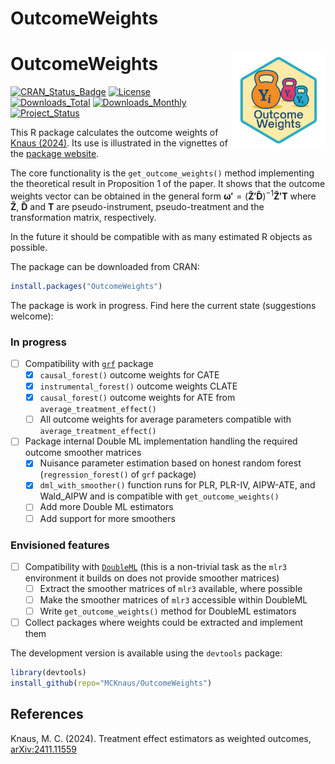 # OutcomeWeights


# OutcomeWeights <img src="man/figures/logo.png" align="right" alt="OutcomeWeights logo" height="150"/>

<!-- badges: start -->

[![CRAN_Status_Badge](https://www.r-pkg.org/badges/version/OutcomeWeights.png)](https://CRAN.R-project.org/package=OutcomeWeights)
[![License](https://img.shields.io/badge/license-GPL--3-blue.svg)](https://www.gnu.org/licenses/gpl-3.0.en.html)
[![Downloads_Total](https://cranlogs.r-pkg.org/badges/grand-total/OutcomeWeights.png)](https://CRAN.R-project.org/package=OutcomeWeights)
[![Downloads_Monthly](https://cranlogs.r-pkg.org/badges/OutcomeWeights.png)](https://CRAN.R-project.org/package=OutcomeWeights)
[![Project_Status](https://www.repostatus.org/badges/latest/active.svg)](https://www.repostatus.org/#active)
<!-- badges: end -->

This R package calculates the outcome weights of [Knaus
(2024)](https://arxiv.org/abs/2411.11559). Its use is illustrated in the
vignettes of the [package
website](https://mcknaus.github.io/OutcomeWeights/).

The core functionality is the `get_outcome_weights()` method
implementing the theoretical result in Proposition 1 of the paper. It
shows that the outcome weights vector can be obtained in the general
form
$\boldsymbol{\omega'} = (\boldsymbol{\tilde{Z}'\tilde{D}})^{-1} \boldsymbol{\tilde{Z}'T}$
where $\boldsymbol{\tilde{Z}}$, $\boldsymbol{\tilde{D}}$ and
$\boldsymbol{T}$ are pseudo-instrument, pseudo-treatment and the
transformation matrix, respectively.

In the future it should be compatible with as many estimated R objects
as possible.

The package can be downloaded from CRAN:

``` r
install.packages("OutcomeWeights")
```

The package is work in progress. Find here the current state
(suggestions welcome):

### In progress

- [ ] Compatibility with [`grf`](https://grf-labs.github.io/grf/)
  package
  - [x] `causal_forest()` outcome weights for CATE
  - [x] `instrumental_forest()` outcome weights CLATE
  - [x] `causal_forest()` outcome weights for ATE from
    `average_treatment_effect()`
  - [ ] All outcome weights for average parameters compatible with
    `average_treatment_effect()`
- [ ] Package internal Double ML implementation handling the required
  outcome smoother matrices
  - [x] Nuisance parameter estimation based on honest random forest
    (`regression_forest()` of `grf` package)
  - [x] `dml_with_smoother()` function runs for PLR, PLR-IV, AIPW-ATE,
    and Wald_AIPW and is compatible with `get_outcome_weights()`
  - [ ] Add more Double ML estimators
  - [ ] Add support for more smoothers

### Envisioned features

- [ ] Compatibility with
  [`DoubleML`](https://docs.doubleml.org/stable/index.html) (this is a
  non-trivial task as the `mlr3` environment it builds on does not
  provide smoother matrices)
  - [ ] Extract the smoother matrices of `mlr3` available, where
    possible
  - [ ] Make the smoother matrices of `mlr3` accessible within DoubleML
  - [ ] Write `get_outcome_weights()` method for DoubleML estimators
- [ ] Collect packages where weights could be extracted and implement
  them

The development version is available using the `devtools` package:

``` r
library(devtools)
install_github(repo="MCKnaus/OutcomeWeights")
```

## References

Knaus, M. C. (2024). Treatment effect estimators as weighted outcomes,
[arXiv:2411.11559](https://arxiv.org/abs/2411.11559)
